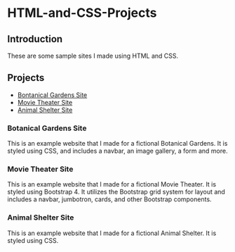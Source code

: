 # HTML-and-CSS-Projects

## Introduction

These are some sample sites I made using HTML and CSS.

## Projects

* [Bontanical Gardens Site](https://github.com/kb789/HTML-and-CSS-Projects/tree/main/project)
* [Movie Theater Site](https://github.com/kb789/HTML-and-CSS-Projects/tree/main/bootstrap4_project)
* [Animal Shelter Site](https://github.com/kb789/HTML-and-CSS-Projects/tree/main/CSS-Submission-Assignment)

### Botanical Gardens Site
This is an example website that I made for a fictional Botanical Gardens. It is styled using CSS, and includes a navbar, an image gallery, a form and more.

### Movie Theater Site
This is an example website that I made for a fictional Movie Theater. It is styled using Bootstrap 4. It utilizes the Bootstrap grid system for layout and includes a navbar, jumbotron, cards, and other Bootstrap components.

### Animal Shelter Site
This is an example website that I made for a fictional Animal Shelter. It is styled using CSS.


